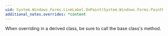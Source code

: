 ```yaml
---
uid: System.Windows.Forms.LinkLabel.OnPaint(System.Windows.Forms.PaintEventArgs)
additional_notes.overrides: *content
---
```


<p>When overriding <xref href="System.Windows.Forms.LinkLabel.OnPaint(System.Windows.Forms.PaintEventArgs)"></xref> in a derived class, be sure to call the base class's <xref href="System.Windows.Forms.Control.OnPaint(System.Windows.Forms.PaintEventArgs)"></xref> method.</p>


